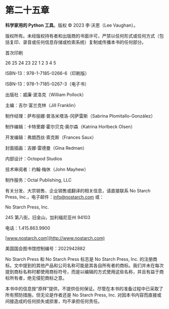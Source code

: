 # 第二十五章

**科学家用的 Python 工具**。版权 © 2023 李·沃恩（Lee Vaughan）。

版权所有。未经版权持有者和出版商的书面许可，严禁以任何形式或任何方式（包括复印、录音或任何信息存储或检索系统）复制或传播本书的任何部分。

首次印刷

26 25 24 23 22     1 2 3 4 5

ISBN-13：978-1-7185-0266-6（印刷版）

ISBN-13：978-1-7185-0267-3（电子书）

出版社：威廉·波洛克（William Pollock）

主编：吉尔·富兰克林（Jill Franklin）

制作经理：萨布丽娜·普洛米塔洛-冈萨雷斯（Sabrina Plomitallo-González）

制作编辑：卡特里娜·霍尔贝克·奥尔森（Katrina Horlbeck Olsen）

开发编辑：弗朗西丝·索克斯（Frances Saux）

封面插画：吉娜·雷德曼（Gina Redman）

内部设计：Octopod Studios

技术审阅者：约翰·梅休（John Mayhew）

制作服务：Octal Publishing, LLC

有关分发、大宗销售、企业销售或翻译的相关信息，请直接联系 No Starch Press, Inc.，电子邮件：info@nostarch.com 或：

No Starch Press, Inc.

245 第八街，旧金山，加利福尼亚州 94103

电话：1.415.863.9900

[www.nostarch.com](http://www.nostarch.com)

美国国会图书馆控制编号：2022942882

No Starch Press 和 No Starch Press 标志是 No Starch Press, Inc. 的注册商标。文中提到的其他产品和公司名称可能是其各自所有者的商标。我们并未在每次提到商标名称时都使用商标符号，而是以编辑的方式使用这些名称，并且有益于商标所有者，绝无侵犯商标之意。

本书中的信息按“原样”提供，不提供任何保证。尽管在本书的准备过程中已采取了所有预防措施，但无论是作者还是 No Starch Press, Inc. 对因本书内容而直接或间接造成的任何损失或损害，均不承担任何责任。
